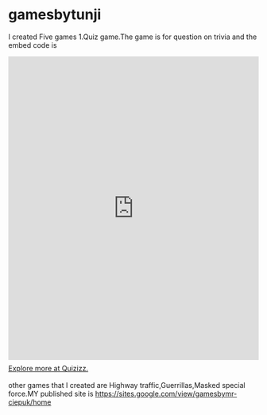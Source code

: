 # gamesbytunji
I created Five games
1.Quiz game.The game is for question on trivia and the embed code is <div style="width:100%;display:flex;flex-direction:column;gap:8px;min-height:635px;"><iframe src="https://quizizz.com/embed/quiz/62ff84efe32b10001d288496" title="States of Matter - Quizizz" style="flex:1;" frameBorder="0" allowfullscreen></iframe><a href="https://quizizz.com/admin?source=embedFrame" target="_blank">Explore more at Quizizz.</a></div>  
other games that I created are Highway traffic,Guerrillas,Masked special force.MY published site is https://sites.google.com/view/gamesbymr-ciepuk/home

